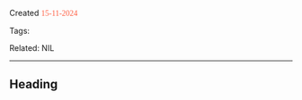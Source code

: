 
Created <font style="color:tomato; font-family:Consolas;">15-11-2024</font>

Tags: 

Related: NIL

****

## Heading 
